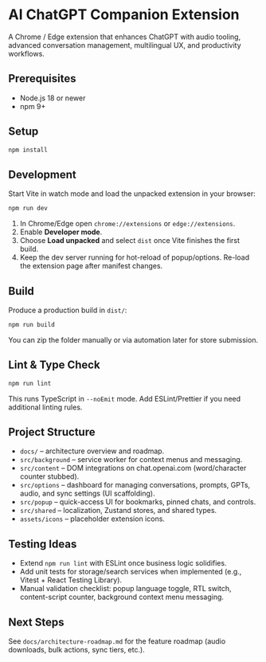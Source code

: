 ﻿# AI ChatGPT Companion Extension

A Chrome / Edge extension that enhances ChatGPT with audio tooling, advanced conversation management, multilingual UX, and productivity workflows.

## Prerequisites
- Node.js 18 or newer
- npm 9+

## Setup
```bash
npm install
```

## Development
Start Vite in watch mode and load the unpacked extension in your browser:
```bash
npm run dev
```
1. In Chrome/Edge open `chrome://extensions` or `edge://extensions`.
2. Enable **Developer mode**.
3. Choose **Load unpacked** and select `dist` once Vite finishes the first build.
4. Keep the dev server running for hot-reload of popup/options. Re-load the extension page after manifest changes.

## Build
Produce a production build in `dist/`:
```bash
npm run build
```
You can zip the folder manually or via automation later for store submission.

## Lint & Type Check
```bash
npm run lint
```
This runs TypeScript in `--noEmit` mode. Add ESLint/Prettier if you need additional linting rules.

## Project Structure
- `docs/` – architecture overview and roadmap.
- `src/background` – service worker for context menus and messaging.
- `src/content` – DOM integrations on chat.openai.com (word/character counter stubbed).
- `src/options` – dashboard for managing conversations, prompts, GPTs, audio, and sync settings (UI scaffolding).
- `src/popup` – quick-access UI for bookmarks, pinned chats, and controls.
- `src/shared` – localization, Zustand stores, and shared types.
- `assets/icons` – placeholder extension icons.

## Testing Ideas
- Extend `npm run lint` with ESLint once business logic solidifies.
- Add unit tests for storage/search services when implemented (e.g., Vitest + React Testing Library).
- Manual validation checklist: popup language toggle, RTL switch, content-script counter, background context menu messaging.

## Next Steps
See `docs/architecture-roadmap.md` for the feature roadmap (audio downloads, bulk actions, sync tiers, etc.).
